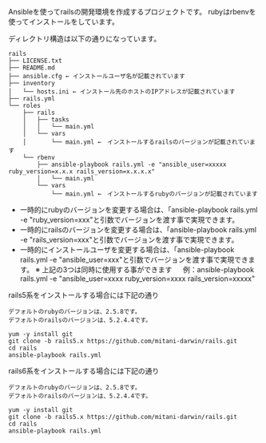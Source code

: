 Ansibleを使ってrailsの開発環境を作成するプロジェクトです。
rubyはrbenvを使ってインストールをしています。

ディレクトリ構造は以下の通りになっています。
```
rails
├── LICENSE.txt
├── README.md
├── ansible.cfg ← インストールユーザ名が記載されています
├── inventory
│   └── hosts.ini ← インストール先のホストのIPアドレスが記載されています
├── rails.yml
└── roles
    ├── rails
    │   ├── tasks
    │   │   └── main.yml
    │   └── vars
    │       └── main.yml ←　インストールするrailsのバージョンが記載されています
    └── rbenv
        ├── ansible-playbook rails.yml -e "ansible_user=xxxxx ruby_version=x.x.x rails_version=x.x.x.x"
        │   └── main.yml
        └── vars
            └── main.yml ←　インストールするrubyのバージョンが記載されています
```

- 一時的にrubyのバージョンを変更する場合は、「ansible-playbook rails.yml -e "ruby_version=xxx"と引数でバージョンを渡す事で実現できます。
- 一時的にrailsのバージョンを変更する場合は、「ansible-playbook rails.yml -e "rails_version=xxx"と引数でバージョンを渡す事で実現できます。
- 一時的にインストールユーザを変更する場合は、「ansible-playbook rails.yml -e "ansible_user=xxx"と引数でバージョンを渡す事で実現できます。
※ 上記の3つは同時に使用する事ができます
　 例：ansible-playbook rails.yml -e "ansible_user=xxxx ruby_version=xxxx rails_version=xxxxx"

rails5系をインストールする場合には下記の通り
```
デフォルトのrubyのバージョンは、2.5.8です。
デフォルトのrailsのバージョンは、5.2.4.4です。

yum -y install git
git clone -b rails5.x https://github.com/mitani-darwin/rails.git
cd rails
ansible-playbook rails.yml
```

rails6系をインストールする場合には下記の通り
```
デフォルトのrubyのバージョンは、2.5.8です。
デフォルトのrailsのバージョンは、5.2.4.4です。

yum -y install git
git clone -b rails5.x https://github.com/mitani-darwin/rails.git
cd rails
ansible-playbook rails.yml

